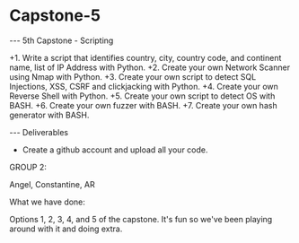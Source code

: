 # Capstone-5


--- 5th Capstone - Scripting

+1. Write a script that identifies country, city, country code, and continent name, list of IP Address with Python.
+2. Create your own Network Scanner using Nmap with Python.
+3. Create your own script to detect SQL Injections, XSS, CSRF and clickjacking with Python.
+4. Create your own Reverse Shell with Python.
+5. Create your own script to detect OS with BASH.
+6. Create your own fuzzer with BASH.
+7. Create your own hash generator with BASH.

--- Deliverables

- Create a github account and upload all your code.

GROUP 2:

Angel, Constantine, AR

What we have done:

Options 1, 2, 3, 4, and 5 of the capstone. It's fun so we've been playing around with it and doing extra. 
